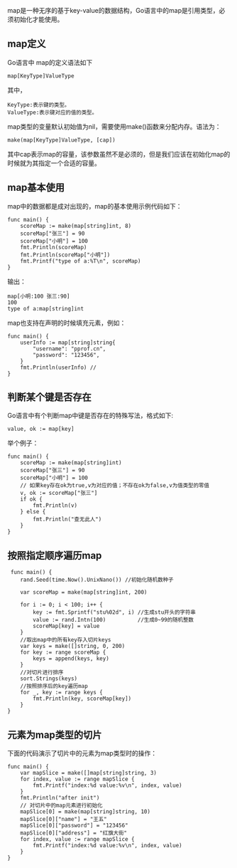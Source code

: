 map是一种无序的基于key-value的数据结构，Go语言中的map是引用类型，必须初始化才能使用。
## map定义
Go语言中 map的定义语法如下

    map[KeyType]ValueType
其中，

    KeyType:表示键的类型。
    ValueType:表示键对应的值的类型。
map类型的变量默认初始值为nil，需要使用make()函数来分配内存。语法为：

    make(map[KeyType]ValueType, [cap])
其中cap表示map的容量，该参数虽然不是必须的，但是我们应该在初始化map的时候就为其指定一个合适的容量。
## map基本使用
map中的数据都是成对出现的，map的基本使用示例代码如下：
```
func main() {
    scoreMap := make(map[string]int, 8)
    scoreMap["张三"] = 90
    scoreMap["小明"] = 100
    fmt.Println(scoreMap)
    fmt.Println(scoreMap["小明"])
    fmt.Printf("type of a:%T\n", scoreMap)
}   
```
输出：
```
map[小明:100 张三:90]
100
type of a:map[string]int  
```
map也支持在声明的时候填充元素，例如：
```
func main() {
    userInfo := map[string]string{
        "username": "pprof.cn",
        "password": "123456",
    }
    fmt.Println(userInfo) //
}
```
## 判断某个键是否存在
Go语言中有个判断map中键是否存在的特殊写法，格式如下:

    value, ok := map[key]   
举个例子：
```
func main() {
    scoreMap := make(map[string]int)
    scoreMap["张三"] = 90
    scoreMap["小明"] = 100
    // 如果key存在ok为true,v为对应的值；不存在ok为false,v为值类型的零值
    v, ok := scoreMap["张三"]
    if ok {
        fmt.Println(v)
    } else {
        fmt.Println("查无此人")
    }
} 
```
## 按照指定顺序遍历map
```
 func main() {
    rand.Seed(time.Now().UnixNano()) //初始化随机数种子

    var scoreMap = make(map[string]int, 200)

    for i := 0; i < 100; i++ {
        key := fmt.Sprintf("stu%02d", i) //生成stu开头的字符串
        value := rand.Intn(100)          //生成0~99的随机整数
        scoreMap[key] = value
    }
    //取出map中的所有key存入切片keys
    var keys = make([]string, 0, 200)
    for key := range scoreMap {
        keys = append(keys, key)
    }
    //对切片进行排序
    sort.Strings(keys)
    //按照排序后的key遍历map
    for _, key := range keys {
        fmt.Println(key, scoreMap[key])
    }
}
```
## 元素为map类型的切片
下面的代码演示了切片中的元素为map类型时的操作：
```
func main() {
    var mapSlice = make([]map[string]string, 3)
    for index, value := range mapSlice {
        fmt.Printf("index:%d value:%v\n", index, value)
    }
    fmt.Println("after init")
    // 对切片中的map元素进行初始化
    mapSlice[0] = make(map[string]string, 10)
    mapSlice[0]["name"] = "王五"
    mapSlice[0]["password"] = "123456"
    mapSlice[0]["address"] = "红旗大街"
    for index, value := range mapSlice {
        fmt.Printf("index:%d value:%v\n", index, value)
    }
} 
```